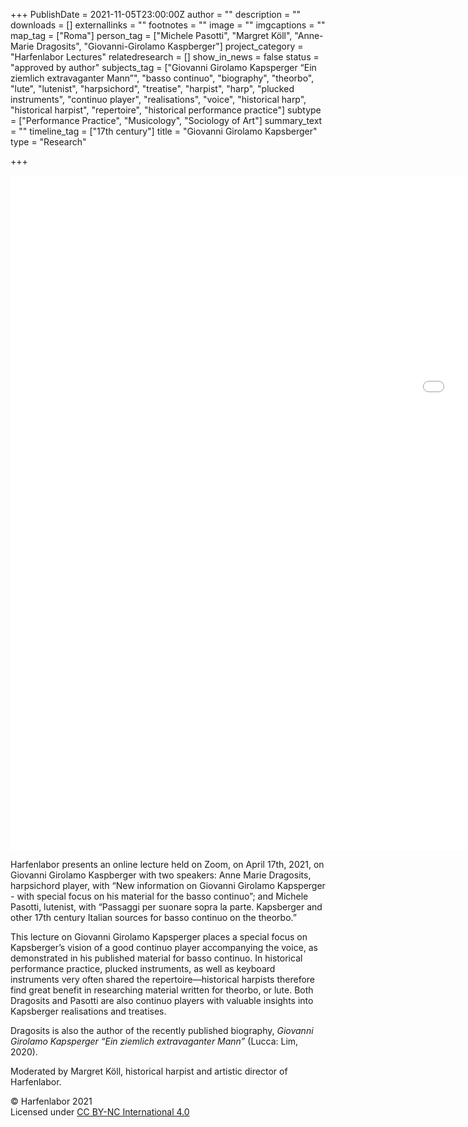 +++
PublishDate = 2021-11-05T23:00:00Z
author = ""
description = ""
downloads = []
externallinks = ""
footnotes = ""
image = ""
imgcaptions = ""
map_tag = ["Roma"]
person_tag = ["Michele Pasotti", "Margret Köll", "Anne-Marie Dragosits", "Giovanni-Girolamo Kaspberger"]
project_category = "Harfenlabor Lectures"
relatedresearch = []
show_in_news = false
status = "approved by author"
subjects_tag = ["Giovanni Girolamo Kapsperger “Ein ziemlich extravaganter Mann”", "basso continuo", "biography", "theorbo", "lute", "lutenist", "harpsichord", "treatise", "harpist", "harp", "plucked instruments", "continuo player", "realisations", "voice", "historical harp", "historical harpist", "repertoire", "historical performance practice"]
subtype = ["Performance Practice", "Musicology", "Sociology of Art"]
summary_text = ""
timeline_tag = ["17th century"]
title = "Giovanni Girolamo Kapsberger"
type = "Research"

+++
<iframe src="[https://player.vimeo.com/video/643964471?h=edc2ee98ed&amp;badge=0&amp;autopause=0&amp;player_id=0&amp;app_id=58479](https://player.vimeo.com/video/643964471?h=edc2ee98ed&amp;badge=0&amp;autopause=0&amp;player_id=0&amp;app_id=58479 "https://player.vimeo.com/video/643964471?h=edc2ee98ed&amp;badge=0&amp;autopause=0&amp;player_id=0&amp;app_id=58479")" width="1920" height="1080" frameborder="0" allow="autoplay; fullscreen; picture-in-picture" allowfullscreen title="Harfenlabor. Anne Marie Dragosits,&amp;nbsp;Michele Pasotti moderated by Margret K&amp;ouml;ll: Giovanni Girolamo Kapsberger"></iframe>

Harfenlabor presents an online lecture held on Zoom, on April 17th, 2021, on <span id="person_tag">Giovanni Girolamo Kaspberger</span> with two speakers: <span id="person_tag">Anne Marie Dragosits</span>, harpsichord player, with “New information on Giovanni Girolamo Kapsperger - with special focus on his material for the basso continuo”; and <span id="person_tag">Michele Pasotti</span>, lutenist, with “Passaggi per suonare sopra la parte. Kapsberger and other <span id="timeline_tag">17th century</span> Italian sources for basso continuo on the theorbo.”

This lecture on Giovanni Girolamo Kapsperger places a special focus on Kapsberger’s vision of a good continuo player accompanying the voice, as demonstrated in his published material for basso continuo. In historical performance practice, plucked instruments, as well as keyboard instruments very often shared the repertoire—historical harpists therefore find great benefit in researching material written for theorbo, or lute. Both Dragosits and Pasotti are also continuo players with valuable insights into Kapsberger realisations and treatises.

Dragosits is also the author of the recently published biography, <span id="subjects_tag">_Giovanni Girolamo Kapsperger “Ein ziemlich extravaganter Mann”_</span> (Lucca: Lim, 2020).

Moderated by <span id="person_tag">Margret Köll</span>, historical harpist and artistic director of Harfenlabor.

© Harfenlabor 2021  
Licensed under [CC BY-NC International 4.0](https://harfenlabor.netlify.app/aboutpage/#ccbync)